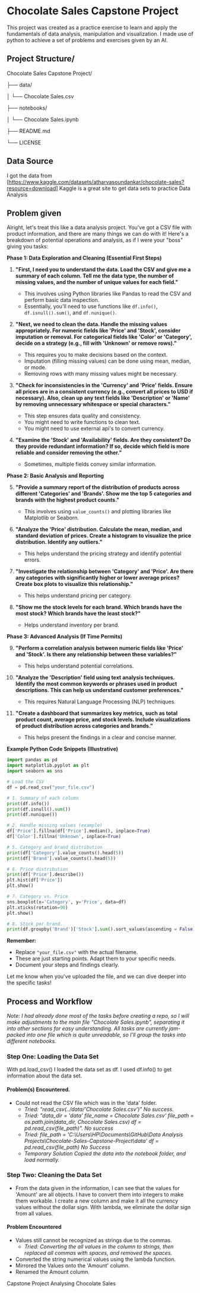 # Chocolate Sales Capstone Project

This project was created as a practice exercise to learn and apply the fundamentals of data analysis, manipulation and visualization. I made use of python to achieve a set of problems and exercises given by an AI.

## Project Structure/
Chocolate Sales Capstone Project/

├── data/

│   └── Chocolate Sales.csv

├── notebooks/

│   └── Chocolate Sales.ipynb

├── README.md

└── LICENSE


## Data Source
I got the data from [https://www.kaggle.com/datasets/atharvasoundankar/chocolate-sales?resource=download]
Kaggle is a great site to get data sets to practice Data Analysis

## Problem given

Alright, let's treat this like a data analysis project. You've got a CSV file with product information, and there are many things we can do with it! Here's a breakdown of potential operations and analysis, as if I were your "boss" giving you tasks:

**Phase 1: Data Exploration and Cleaning (Essential First Steps)**

1.  **"First, I need you to understand the data. Load the CSV and give me a summary of each column. Tell me the data type, the number of missing values, and the number of unique values for each field."**
    * This involves using Python libraries like Pandas to read the CSV and perform basic data inspection.
    * Essentially, you'll need to use functions like `df.info()`, `df.isnull().sum()`, and `df.nunique()`.

2.  **"Next, we need to clean the data. Handle the missing values appropriately. For numeric fields like 'Price' and 'Stock', consider imputation or removal. For categorical fields like 'Color' or 'Category', decide on a strategy (e.g., fill with 'Unknown' or remove rows)."**
    * This requires you to make decisions based on the context.
    * Imputation (filling missing values) can be done using mean, median, or mode.
    * Removing rows with many missing values might be necessary.

3.  **"Check for inconsistencies in the 'Currency' and 'Price' fields. Ensure all prices are in a consistent currency (e.g., convert all prices to USD if necessary). Also, clean up any text fields like 'Description' or 'Name' by removing unnecessary whitespace or special characters."**
    * This step ensures data quality and consistency.
    * You might need to write functions to clean text.
    * You might need to use external api's to convert currency.

4.  **"Examine the 'Stock' and 'Availability' fields. Are they consistent? Do they provide redundant information? If so, decide which field is more reliable and consider removing the other."**
    * Sometimes, multiple fields convey similar information.

**Phase 2: Basic Analysis and Reporting**

5.  **"Provide a summary report of the distribution of products across different 'Categories' and 'Brands'. Show me the top 5 categories and brands with the highest product counts."**
    * This involves using `value_counts()` and plotting libraries like Matplotlib or Seaborn.

6.  **"Analyze the 'Price' distribution. Calculate the mean, median, and standard deviation of prices. Create a histogram to visualize the price distribution. Identify any outliers."**
    * This helps understand the pricing strategy and identify potential errors.

7.  **"Investigate the relationship between 'Category' and 'Price'. Are there any categories with significantly higher or lower average prices? Create box plots to visualize this relationship."**
    * This helps understand pricing per category.

8.  **"Show me the stock levels for each brand. Which brands have the most stock? Which brands have the least stock?"**
    * Helps understand inventory per brand.

**Phase 3: Advanced Analysis (If Time Permits)**

9.  **"Perform a correlation analysis between numeric fields like 'Price' and 'Stock'. Is there any relationship between these variables?"**
    * This helps understand potential correlations.

10. **"Analyze the 'Description' field using text analysis techniques. Identify the most common keywords or phrases used in product descriptions. This can help us understand customer preferences."**
    * This requires Natural Language Processing (NLP) techniques.

11. **"Create a dashboard that summarizes key metrics, such as total product count, average price, and stock levels. Include visualizations of product distribution across categories and brands."**
    * This helps present the findings in a clear and concise manner.

**Example Python Code Snippets (Illustrative)**

```python
import pandas as pd
import matplotlib.pyplot as plt
import seaborn as sns

# Load the CSV
df = pd.read_csv("your_file.csv")

# 1. Summary of each column
print(df.info())
print(df.isnull().sum())
print(df.nunique())

# 2. Handle missing values (example)
df['Price'].fillna(df['Price'].median(), inplace=True)
df['Color'].fillna('Unknown', inplace=True)

# 5. Category and brand distribution
print(df['Category'].value_counts().head(5))
print(df['Brand'].value_counts().head(5))

# 6. Price distribution
print(df['Price'].describe())
plt.hist(df['Price'])
plt.show()

# 7. Category vs. Price
sns.boxplot(x='Category', y='Price', data=df)
plt.xticks(rotation=90)
plt.show()

# 8. Stock per brand.
print(df.groupby('Brand')['Stock'].sum().sort_values(ascending = False))
```

**Remember:**

* Replace `"your_file.csv"` with the actual filename.
* These are just starting points. Adapt them to your specific needs.
* Document your steps and findings clearly.

Let me know when you've uploaded the file, and we can dive deeper into the specific tasks!


## Process and Workflow
*Note: I had already done most of the tasks before creating a repo, so I will make adjustments to the main file "Chocolate Sales.ipynb", separating it into other sections for easy understanding. All tasks are currently jam-packed into one file which is quite unreadable, so I'll group the tasks into different notebooks.*

### Step One: Loading the Data Set
 With pd.load_csv() I loaded the data set as df.
 I used df.info() to get information about the data set.
#### Problem(s) Encountered.
- Could not read the CSV file which was in the 'data' folder.
    - *Tried:*
        *"read_csv(../data/'Chocolate Sales.csv')"*
        *No success.*
    - *Tried:*
        *"data_dir = 'data'*
        *file_name = Chocolate Sales.csv'*
        *file_path = os.path.join(data_dir, Chocolate Sales.csv)*
        *df = pd.read_csv(file_path)".*
        *No success*
    - *Tried:*
        *file_path = 'C:\Users\HP\Documents\GitHub\Data Analysis Projects\Chocolate-Sales-Capstone-Project\data'*
        *df = pd.read_csv(file_path)*
        *No Success*
    - *Temporary Solution*
        *Copied the data into the notebook folder, and load normally.*

### Step Two: Cleaning the Data Set
- From the data given in the information, I can see that the values for 'Amount' are all objects. I have to convert them into integers to make them workable.
I create a new column and make it all the currency values without the dollar sign.
With lambda, we eliminate the dollar sign from all values.
#### Problem Encountered
- Values still cannot be recognized as strings due to the commas.
    - *Tried:*
        *Converting the all values in the column to strings, then replaced all commas with spaces, and removed the spaces.*
- Converted the string numerical values using the lambda function.
- Mirrored the Values onto the 'Amount' column.
- Renamed the Amount column.

 Capstone Project Analysing Chocolate Sales
